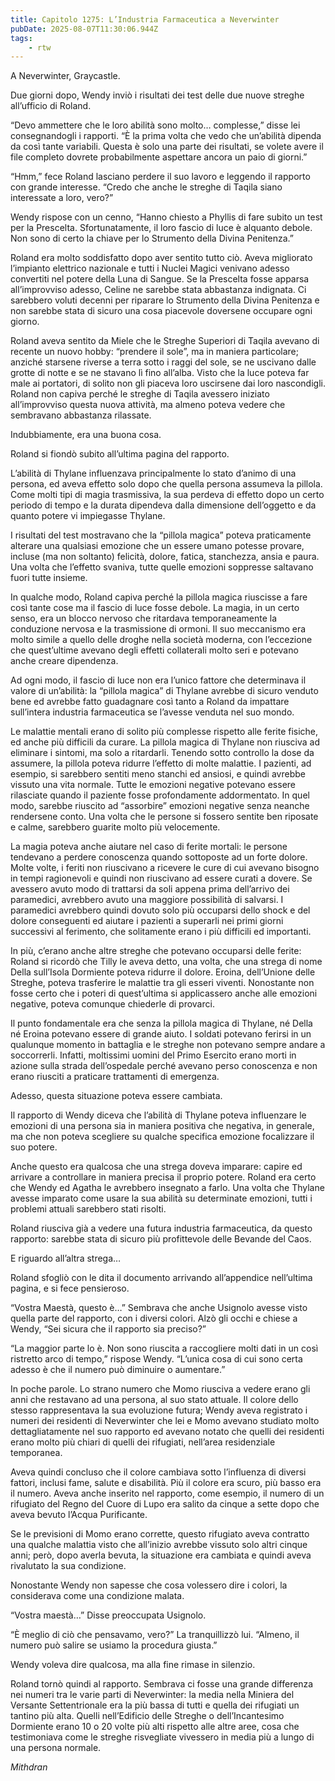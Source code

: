 ```yaml
---
title: Capitolo 1275: L’Industria Farmaceutica a Neverwinter
pubDate: 2025-08-07T11:30:06.944Z
tags:
    - rtw
---
```



A Neverwinter, Graycastle.


Due giorni dopo, Wendy inviò i risultati dei test delle due nuove streghe all’ufficio di Roland.


“Devo ammettere che le loro abilità sono molto… complesse,” disse lei consegnandogli i rapporti. “È la prima volta che vedo che un’abilità dipenda da così tante variabili. Questa è solo una parte dei risultati, se volete avere il file completo dovrete probabilmente aspettare ancora un paio di giorni.”


“Hmm,” fece Roland lasciano perdere il suo lavoro e leggendo il rapporto con grande interesse. “Credo che anche le streghe di Taqila siano interessate a loro, vero?”


Wendy rispose con un cenno, “Hanno chiesto a Phyllis di fare subito un test per la Prescelta. Sfortunatamente, il loro fascio di luce è alquanto debole. Non sono di certo la chiave per lo Strumento della Divina Penitenza.”


Roland era molto soddisfatto dopo aver sentito tutto ciò. Aveva migliorato l’impianto elettrico nazionale e tutti i Nuclei Magici venivano adesso convertiti nel potere della Luna di Sangue. Se la Prescelta fosse apparsa all’improvviso adesso, Celine ne sarebbe stata abbastanza indignata. Ci sarebbero voluti decenni per riparare lo Strumento della Divina Penitenza e non sarebbe stata di sicuro una cosa piacevole doversene occupare ogni giorno.


Roland aveva sentito da Miele che le Streghe Superiori di Taqila avevano di recente un nuovo hobby: “prendere il sole”, ma in maniera particolare; anziché starsene riverse a terra sotto i raggi del sole, se ne uscivano dalle grotte di notte e se ne stavano lì fino all’alba. Visto che la luce poteva far male ai portatori, di solito non gli piaceva loro uscirsene dai loro nascondigli. Roland non capiva perché le streghe di Taqila avessero iniziato all’improvviso questa nuova attività, ma almeno poteva vedere che sembravano abbastanza rilassate.


Indubbiamente, era una buona cosa.


Roland si fiondò subito all’ultima pagina del rapporto.


L’abilità di Thylane influenzava principalmente lo stato d’animo di una persona, ed aveva effetto solo dopo che quella persona assumeva la pillola. Come molti tipi di magia trasmissiva, la sua perdeva di effetto dopo un certo periodo di tempo e la durata dipendeva dalla dimensione dell’oggetto e da quanto potere vi impiegasse Thylane.


I risultati del test mostravano che la “pillola magica” poteva praticamente alterare una qualsiasi emozione che un essere umano potesse provare, incluse (ma non soltanto) felicità, dolore, fatica, stanchezza, ansia e paura. Una volta che l’effetto svaniva, tutte quelle emozioni soppresse saltavano fuori tutte insieme.


In qualche modo, Roland capiva perché la pillola magica riuscisse a fare così tante cose ma il fascio di luce fosse debole. La magia, in un certo senso, era un blocco nervoso che ritardava temporaneamente la conduzione nervosa e la trasmissione di ormoni. Il suo meccanismo era molto simile a quello delle droghe nella società moderna, con l’eccezione che quest’ultime avevano degli effetti collaterali molto seri e potevano anche creare dipendenza.


Ad ogni modo, il fascio di luce non era l’unico fattore che determinava il valore di un’abilità: la “pillola magica” di Thylane avrebbe di sicuro venduto bene ed avrebbe fatto guadagnare così tanto a Roland da impattare sull’intera industria farmaceutica se l’avesse venduta nel suo mondo.


Le malattie mentali erano di solito più complesse rispetto alle ferite fisiche, ed anche più difficili da curare. La pillola magica di Thylane non riusciva ad eliminare i sintomi, ma solo a ritardarli. Tenendo sotto controllo la dose da assumere, la pillola poteva ridurre l’effetto di molte malattie. I pazienti, ad esempio, si sarebbero sentiti meno stanchi ed ansiosi, e quindi avrebbe vissuto una vita normale. Tutte le emozioni negative potevano essere rilasciate quando il paziente fosse profondamente addormentato. In quel modo, sarebbe riuscito ad “assorbire” emozioni negative senza neanche rendersene conto. Una volta che le persone si fossero sentite ben riposate e calme, sarebbero guarite molto più velocemente.


La magia poteva anche aiutare nel caso di ferite mortali: le persone tendevano a perdere conoscenza quando sottoposte ad un forte dolore. Molte volte, i feriti non riuscivano a ricevere le cure di cui avevano bisogno in tempi ragionevoli e quindi non riuscivano ad essere curati a dovere. Se avessero avuto modo di trattarsi da soli appena prima dell’arrivo dei paramedici, avrebbero avuto una maggiore possibilità di salvarsi. I paramedici avrebbero quindi dovuto solo più occuparsi dello shock e del dolore conseguenti ed aiutare i pazienti a superarli nei primi giorni successivi al ferimento, che solitamente erano i più difficili ed importanti.


In più, c’erano anche altre streghe che potevano occuparsi delle ferite: Roland si ricordò che Tilly le aveva detto, una volta, che una strega di nome Della sull’Isola Dormiente poteva ridurre il dolore. Eroina, dell’Unione delle Streghe, poteva trasferire le malattie tra gli esseri viventi. Nonostante non fosse certo che i poteri di quest’ultima si applicassero anche alle emozioni negative, poteva comunque chiederle di provarci.


Il punto fondamentale era che senza la pillola magica di Thylane, né Della né Eroina potevano essere di grande aiuto. I soldati potevano ferirsi in un qualunque momento in battaglia e le streghe non potevano sempre andare a soccorrerli. Infatti, moltissimi uomini del Primo Esercito erano morti in azione sulla strada dell’ospedale perché avevano perso conoscenza e non erano riusciti a praticare trattamenti di emergenza.


Adesso, questa situazione poteva essere cambiata.


Il rapporto di Wendy diceva che l’abilità di Thylane poteva influenzare le emozioni di una persona sia in maniera positiva che negativa, in generale, ma che non poteva scegliere su qualche specifica emozione focalizzare il suo potere.


Anche questo era qualcosa che una strega doveva imparare: capire ed arrivare a controllare in maniera precisa il proprio potere. Roland era certo che Wendy ed Agatha le avrebbero insegnato a farlo. Una volta che Thylane avesse imparato come usare la sua abilità su determinate emozioni, tutti i problemi attuali sarebbero stati risolti.


Roland riusciva già a vedere una futura industria farmaceutica, da questo rapporto: sarebbe stata di sicuro più profittevole delle Bevande del Caos.


E riguardo all’altra strega…


Roland sfogliò con le dita il documento arrivando all’appendice nell’ultima pagina, e si fece pensieroso.


“Vostra Maestà, questo è…” Sembrava che anche Usignolo avesse visto quella parte del rapporto, con i diversi colori. Alzò gli occhi e chiese a Wendy, “Sei sicura che il rapporto sia preciso?”


“La maggior parte lo è. Non sono riuscita a raccogliere molti dati in un così ristretto arco di tempo,” rispose Wendy. “L’unica cosa di cui sono certa adesso è che il numero può diminuire o aumentare.”


In poche parole. Lo strano numero che Momo riusciva a vedere erano gli anni che restavano ad una persona, al suo stato attuale. Il colore dello stesso rappresentava la sua evoluzione futura; Wendy aveva registrato i numeri dei residenti di Neverwinter che lei e Momo avevano studiato molto dettagliatamente nel suo rapporto ed avevano notato che quelli dei residenti erano molto più chiari di quelli dei rifugiati, nell’area residenziale temporanea.


Aveva quindi concluso che il colore cambiava sotto l’influenza di diversi fattori, inclusi fame, salute e disabilità. Più il colore era scuro, più basso era il numero. Aveva anche inserito nel rapporto, come esempio, il numero di un rifugiato del Regno del Cuore di Lupo era salito da cinque a sette dopo che aveva bevuto l’Acqua Purificante.


Se le previsioni di Momo erano corrette, questo rifugiato aveva contratto una qualche malattia visto che all’inizio avrebbe vissuto solo altri cinque anni; però, dopo averla bevuta, la situazione era cambiata e quindi aveva rivalutato la sua condizione.


Nonostante Wendy non sapesse che cosa volessero dire i colori, la considerava come una condizione malata.


“Vostra maestà…” Disse preoccupata Usignolo.


“È meglio di ciò che pensavamo, vero?” La tranquillizzò lui. “Almeno, il numero può salire se usiamo la procedura giusta.”


Wendy voleva dire qualcosa, ma alla fine rimase in silenzio.


Roland tornò quindi al rapporto. Sembrava ci fosse una grande differenza nei numeri tra le varie parti di Neverwinter: la media nella Miniera del Versante Settentrionale era la più bassa di tutti e quella dei rifugiati un tantino più alta. Quelli nell’Edificio delle Streghe o dell’Incantesimo Dormiente erano 10 o 20 volte più alti rispetto alle altre aree, cosa che testimoniava come le streghe risvegliate vivessero in media più a lungo di una persona normale.






<em>Mithdran </em>
















                                


                                



